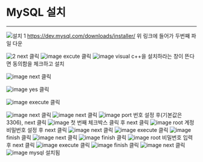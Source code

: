 # MySQL 설치
---



![설치 1](https://user-images.githubusercontent.com/53963779/201035397-a336d93d-86c2-41e3-b9b1-b85aced77921.png)
https://dev.mysql.com/downloads/installer/
위 링크에 들어가 두번째 파일 다운

![2](https://user-images.githubusercontent.com/53963779/201035655-ea2603f8-2bd3-4843-bbcc-00f33b2ffac2.png)
next 클릭
![image](https://user-images.githubusercontent.com/53963779/201035761-077a0fa2-8dbf-4cbc-8dd9-a304084b3588.png)
excute 클릭
![image](https://user-images.githubusercontent.com/53963779/201036167-cc8c4c47-4fc4-4191-b4c9-787c8bfa2299.png)
visual c++을 설치하라는 창이 뜬다면 동의함을 체크하고 설치

![image](https://user-images.githubusercontent.com/53963779/201036260-628f1ed0-e723-4880-b9de-3497a712acb3.png)
next 클릭

![image](https://user-images.githubusercontent.com/53963779/201036318-9bea7980-0886-44a2-a791-d1c0bc90ac7d.png)
yes 클릭

![image](https://user-images.githubusercontent.com/53963779/201036448-06e2f075-6ae6-460e-923a-b81c0897ea96.png)
execute 클릭

![image](https://user-images.githubusercontent.com/53963779/201036541-e4028fbc-b500-4cc2-afb2-cc57c243eadf.png)
next 클릭
![image](https://user-images.githubusercontent.com/53963779/201036624-d5741854-80ba-411e-8e30-822f311e1811.png)
next 클릭
![image](https://user-images.githubusercontent.com/53963779/201036677-df17e754-3c65-4c6a-8fda-e998d50cde30.png)
port 번호 설정 후(기본값은 3306), next 클릭
![image](https://user-images.githubusercontent.com/53963779/201036748-4e840fef-9345-40e5-827a-bc5904e3b051.png)
첫 번째 체크박스 클릭 후 next 클릭
![image](https://user-images.githubusercontent.com/53963779/201036844-d91b1117-5b04-479f-95da-4d0d5303bc84.png)
root 계정 비밀번호 설정 후 next 클릭
![image](https://user-images.githubusercontent.com/53963779/201036926-93a2da12-bd84-400d-a050-4cecd9e93844.png)
next 클릭
![image](https://user-images.githubusercontent.com/53963779/201036972-8e6b44b7-69d3-4edc-ba92-ede12609202c.png)
execute 클릭
![image](https://user-images.githubusercontent.com/53963779/201037054-f664a21b-44a6-4401-9f40-db9e38cf1897.png)
finish 클릭
![image](https://user-images.githubusercontent.com/53963779/201037129-c52f02ba-47d4-4ccb-8af8-713023658f39.png)
next 클릭
![image](https://user-images.githubusercontent.com/53963779/201037218-b539739f-2739-42db-b6c2-ab1bfaed5542.png)
finish 클릭
![image](https://user-images.githubusercontent.com/53963779/201037266-98ee6b7a-df97-4f56-a5a5-c42ff1de486b.png)
root 비밀번호 입력 후 next 클릭
![image](https://user-images.githubusercontent.com/53963779/201037317-9d2ad0f9-06d7-4177-ba86-db3198ccd901.png)
execute 클릭
![image](https://user-images.githubusercontent.com/53963779/201037380-c7f8be71-e251-413c-8255-b7b6597ed1a5.png)
finish 클릭
![image](https://user-images.githubusercontent.com/53963779/201037452-a96eb362-d926-4939-8e3d-72c81e049e41.png)
next 클릭
![image](https://user-images.githubusercontent.com/53963779/201037495-1e33c458-f293-4c10-bf53-867bd762b43a.png)
mysql 설치됨

